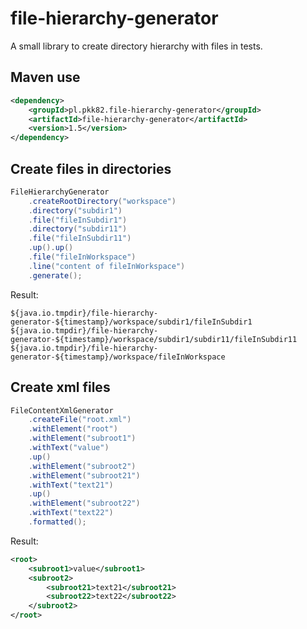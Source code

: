 # file-hierarchy-generator

A small library to create directory hierarchy with files in tests.

## Maven use

```xml
<dependency>
	<groupId>pl.pkk82.file-hierarchy-generator</groupId>
	<artifactId>file-hierarchy-generator</artifactId>
	<version>1.5</version>
</dependency>
```

## Create files in directories

```java
FileHierarchyGenerator
    .createRootDirectory("workspace")
    .directory("subdir1")
    .file("fileInSubdir1")
    .directory("subdir11")
    .file("fileInSubdir11")
    .up().up()
    .file("fileInWorkspace")
    .line("content of fileInWorkspace")
    .generate();
```

Result:

```
${java.io.tmpdir}/file-hierarchy-generator-${timestamp}/workspace/subdir1/fileInSubdir1
${java.io.tmpdir}/file-hierarchy-generator-${timestamp}/workspace/subdir1/subdir11/fileInSubdir11
${java.io.tmpdir}/file-hierarchy-generator-${timestamp}/workspace/fileInWorkspace
```

## Create xml files
```java
FileContentXmlGenerator
    .createFile("root.xml")
    .withElement("root")
	.withElement("subroot1")
	.withText("value")
	.up()
	.withElement("subroot2")
	.withElement("subroot21")
	.withText("text21")
	.up()
	.withElement("subroot22")
	.withText("text22")
	.formatted();
```

Result:

```xml
<root>
    <subroot1>value</subroot1>
	<subroot2>
	    <subroot21>text21</subroot21>
	    <subroot22>text22</subroot22>
    </subroot2>
</root>
```
